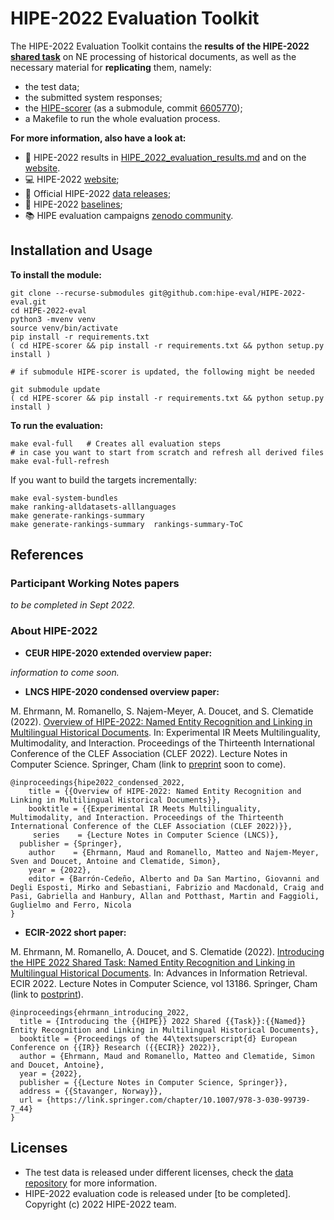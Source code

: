 # HIPE-2022 Evaluation Toolkit

The HIPE-2022 Evaluation Toolkit contains the **results of the HIPE-2022 [shared task](https://hipe-eval.github.io/HIPE-2022/)** on NE processing of historical documents, as well as the necessary material for **replicating** them, namely:

- the test data;
- the submitted system responses;
- the [HIPE-scorer](https://github.com/hipe-eval/HIPE-scorer) (as a submodule, commit [6605770](https://github.com/hipe-eval/HIPE-scorer/commit/66057705c26e662081ebb5dd576d323858e22ef0));
- a Makefile to run the whole evaluation process.

**For more information, also have a look at:**

- :checkered_flag: HIPE-2022 results in [HIPE_2022_evaluation_results.md](https://github.com/hipe-eval/HIPE-2022-eval/blob/main/HIPE_2022_evaluation_results.md) and on the [website](https://hipe-eval.github.io/HIPE-2022/results).
- :computer: HIPE-2022 [website](https://hipe-eval.github.io/HIPE-2022/);
- :open_file_folder: Official HIPE-2022 [data releases](https://github.com/impresso/CLEF-HIPE-2020/tree/master/data);
- :low_brightness: HIPE-2022 [baselines](https://github.com/hipe-eval/HIPE-2022-baseline);
- :books: HIPE evaluation campaigns [zenodo community](https://zenodo.org/communities/hipe-eval/?page=1&size=20).


## Installation and Usage

**To install the module:**

```
git clone --recurse-submodules git@github.com:hipe-eval/HIPE-2022-eval.git
cd HIPE-2022-eval
python3 -mvenv venv
source venv/bin/activate
pip install -r requirements.txt
( cd HIPE-scorer && pip install -r requirements.txt && python setup.py install )

# if submodule HIPE-scorer is updated, the following might be needed

git submodule update 
( cd HIPE-scorer && pip install -r requirements.txt && python setup.py install )
```

**To run the evaluation:**

```
make eval-full   # Creates all evaluation steps
# in case you want to start from scratch and refresh all derived files
make eval-full-refresh
```

If you want to build the targets incrementally:

```
make eval-system-bundles
make ranking-alldatasets-alllanguages
make generate-rankings-summary
make generate-rankings-summary  rankings-summary-ToC 

```

## References

### Participant Working Notes papers

_to be completed in Sept 2022._

### About HIPE-2022

- **CEUR HIPE-2020 extended overview paper:**

_information to come soon._     

- **LNCS HIPE-2020 condensed overview paper:**

M. Ehrmann, M. Romanello, S. Najem-Meyer, A. Doucet, and S. Clematide (2022). [Overview of HIPE-2022: Named Entity Recognition and Linking in Multilingual Historical Documents](). In: Experimental IR Meets Multilinguality, Multimodality, and Interaction. Proceedings of the Thirteenth International Conference of the CLEF Association (CLEF 2022). Lecture Notes in Computer Science. Springer, Cham (link to [preprint]() soon to come).

```
@inproceedings{hipe2022_condensed_2022,
    title = {{Overview of HIPE-2022: Named Entity Recognition and Linking in Multilingual Historical Documents}},
    booktitle = {{Experimental IR Meets Multilinguality, Multimodality, and Interaction. Proceedings of the Thirteenth International Conference of the CLEF Association (CLEF 2022)}},
     series    = {Lecture Notes in Computer Science (LNCS)},
  publisher = {Springer},
    author    = {Ehrmann, Maud and Romanello, Matteo and Najem-Meyer, Sven and Doucet, Antoine and Clematide, Simon},
    year = {2022},
    editor = {Barrón-Cedeño, Alberto and Da San Martino, Giovanni and Degli Esposti, Mirko and Sebastiani, Fabrizio and Macdonald, Craig and Pasi, Gabriella and Hanbury, Allan and Potthast, Martin and Faggioli, Guglielmo and Ferro, Nicola
}
```

- **ECIR-2022 short paper:**    

M. Ehrmann, M. Romanello, A. Doucet, and S. Clematide (2022). [Introducing the HIPE 2022 Shared Task: Named Entity Recognition and Linking in Multilingual Historical Documents](https://doi.org/10.1007/978-3-030-99739-7_44). In: Advances in Information Retrieval. ECIR 2022. Lecture Notes in Computer Science, vol 13186. Springer, Cham (link to [postprint](https://github.com/hipe-eval/HIPE-2022/blob/main/assets/pdf/HIPE2022_ECIR_shortpaper_postprint.pdf)).

```
@inproceedings{ehrmann_introducing_2022,
  title = {Introducing the {{HIPE}} 2022 Shared {{Task}}:{{Named}} Entity Recognition and Linking in Multilingual Historical Documents},
  booktitle = {Proceedings of the 44\textsuperscript{d} European Conference on {{IR}} Research ({{ECIR}} 2022)},
  author = {Ehrmann, Maud and Romanello, Matteo and Clematide, Simon and Doucet, Antoine},
  year = {2022},
  publisher = {{Lecture Notes in Computer Science, Springer}},
  address = {{Stavanger, Norway}},
  url = {https://link.springer.com/chapter/10.1007/978-3-030-99739-7_44}
}
```


## Licenses

- The test data is released under different licenses, check the [data repository](https://github.com/impresso/CLEF-HIPE-2020/tree/master/data) for more information.
- HIPE-2022 evaluation code is released under [to be completed]. Copyright (c) 2022 HIPE-2022 team.
